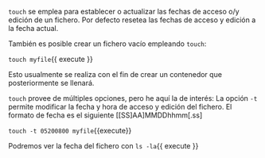 `touch` se emplea para establecer o actualizar las fechas de acceso o/y edición de un fichero. Por defecto resetea las fechas de acceso y edición a la fecha actual.

También es posible crear un fichero vacío empleando `touch`:

`touch myfile`{{ execute }}

Esto usualmente se realiza con el fin de crear un contenedor que posteriormente se llenará.

`touch` provee de múltiples opciones, pero he aquí la de interés: La opción `-t` permite modificar la fecha y hora de acceso y edición del fichero. El formato de fecha es el siguiente [[SS]AA]MMDDhhmm[.ss]

`touch -t 05200800 myfile`{{execute}}

Podremos ver la fecha del fichero con `ls -la`{{ execute }}
